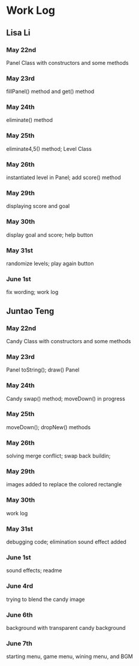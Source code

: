 # Work Log

## Lisa Li

### May 22nd

Panel Class with constructors and some methods

### May 23rd

fillPanel() method and get() method

### May 24th

eliminate() method

### May 25th

eliminate4,5() method; Level Class

### May 26th

instantiated level in Panel; add score() method

### May 29th

displaying score and goal

### May 30th

display goal and score; help button

### May 31st

randomize levels; play again button

### June 1st

fix wording; work log


## Juntao Teng

### May 22nd

Candy Class with constructors and some methods

### May 23rd

Panel toString(); draw() Panel

### May 24th

Candy swap() method; moveDown() in progress

### May 25th

moveDown(); dropNew() methods

### May 26th

solving merge conflict; swap back buildin;

### May 29th
images added to replace the colored rectangle

### May 30th

work log

### May 31st

debugging code; elimination sound effect added

### June 1st

sound effects; readme

### June 4rd
trying to blend the candy image

### June 6th
background with transparent candy background

### June 7th
starting menu, game menu, wining menu, and BGM
